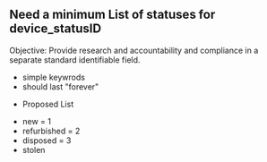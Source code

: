 ## Need a minimum List of statuses for device_statusID

Objective:  Provide research and accountability and compliance in a separate standard identifiable field.
- simple keywrods
- should last "forever"

* Proposed List
- new = 1
- refurbished = 2
- disposed = 3
- stolen

